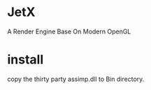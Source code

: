 # JetX
A Render Engine Base On Modern OpenGL


# install
  copy the thirty party assimp.dll to Bin directory.
  